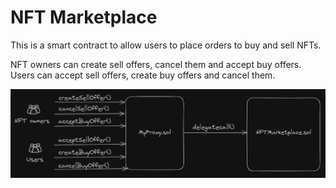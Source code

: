 # NFT Marketplace

This is a smart contract to allow users to place orders to buy and sell NFTs.

NFT owners can create sell offers, cancel them and accept buy offers.
Users can accept sell offers, create buy offers and cancel them.
  
![](https://github.com/carmar0/NFT-Marketplace/blob/main/NFTMarketplace.JPG)
